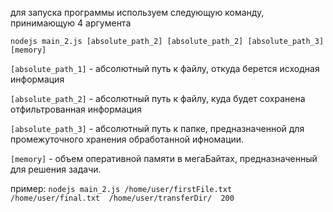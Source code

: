для запуска программы используем следующую команду, принимающую 4 аргумента

`nodejs main_2.js [absolute_path_2] [absolute_path_2] [absolute_path_3] [memory]`

`[absolute_path_1]`   - абсолютный путь к файлу, откуда берется исходная информация

`[absolute_path_2]`   - абсолютный путь к файлу, куда будет сохранена отфильтрованная информация

`[absolute_path_3]`   - абсолютный путь к папке, предназначенной для промежуточного хранения обработанной ифномации.

`[memory]`   - объем оперативной памяти в мегаБайтах, предназначенный для решения задачи.

пример:
`nodejs main_2.js /home/user/firstFile.txt  /home/user/final.txt  /home/user/transferDir/  200`


